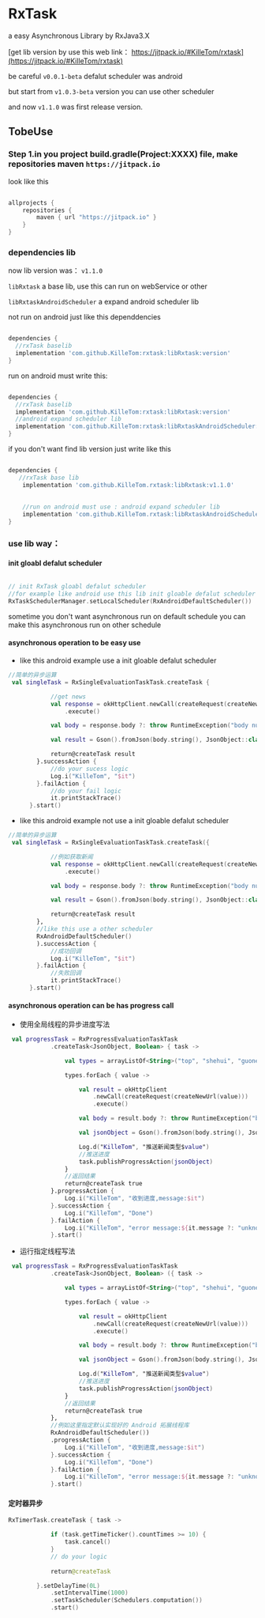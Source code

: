 # RxTask

a easy Asynchronous Library by RxJava3.X 

[get lib version by use this web link： https://jitpack.io/#KilleTom/rxtask](https://jitpack.io/#KilleTom/rxtask)

be careful `v0.0.1-beta` defalut scheduler was android 

but start from `v1.0.3-beta` version you can use other scheduler

and now `v1.1.0` was first release version.

## TobeUse

### Step 1.in you project build.gradle(Project:XXXX) file, make repositories maven `https://jitpack.io`

look like this

```gradle

allprojects {
    repositories {
        maven { url "https://jitpack.io" }
    }
}

```

### dependencies lib

now lib  version was： `v1.1.0`

`libRxtask` a base lib, use this can run on webService or other

`libRxtaskAndroidScheduler` a expand android scheduler lib 


not run on android just like this dependdencies

```gradle

dependencies {
  //rxTask baselib
  implementation 'com.github.KilleTom:rxtask:libRxtask:version'
}

```

run on android must write this:

```gradle

dependencies {
  //rxTask baselib
  implementation 'com.github.KilleTom:rxtask:libRxtask:version'
  //android expand scheduler lib
  implementation 'com.github.KilleTom:rxtask:libRxtaskAndroidScheduler:version'
}

```
if you don't want find lib version just write like this


```gradle

dependencies {
   //rxTask base lib 
    implementation 'com.github.KilleTom.rxtask:libRxtask:v1.1.0'
    
   
    //run on android must use : android expand scheduler lib 
    implementation 'com.github.KilleTom.rxtask:libRxtaskAndroidScheduler:v1.1.0'
}

```

### use lib way：

#### init gloabl defalut scheduler
```kotlin

// init RxTask gloabl defalut scheduler
//for example like android use this lib init gloable defalut scheduler
RxTaskSchedulerManager.setLocalScheduler(RxAndroidDefaultScheduler())

```
sometime you don't want asynchronous run on default schedule you can make this asynchronous run on other schedule

#### asynchronous operation to be easy use

- like this android example use a init gloable defalut scheduler
```kotlin
//简单的异步运算
 val singleTask = RxSingleEvaluationTaskTask.createTask {

            //get news
            val response = okHttpClient.newCall(createRequest(createNewUrl("top")))
                .execute()

            val body = response.body ?: throw RuntimeException("body null")

            val result = Gson().fromJson(body.string(), JsonObject::class.java)

            return@createTask result
        }.successAction {
            //do your sucess logic
            Log.i("KilleTom", "$it")
        }.failAction {
            //do your fail logic
            it.printStackTrace()
      }.start()
```
- like this  android example not use a init gloable defalut scheduler
```kotlin
//简单的异步运算
 val singleTask = RxSingleEvaluationTaskTask.createTask({

            //例如获取新闻
            val response = okHttpClient.newCall(createRequest(createNewUrl("top")))
                .execute()

            val body = response.body ?: throw RuntimeException("body null")

            val result = Gson().fromJson(body.string(), JsonObject::class.java)

            return@createTask result
        },
        //like this use a other scheduler 
        RxAndroidDefaultScheduler()
        ).successAction {
            //成功回调
            Log.i("KilleTom", "$it")
        }.failAction {
            //失败回调
            it.printStackTrace()
      }.start()
```

#### asynchronous operation can be has progress call
- 使用全局线程的异步进度写法
```kotlin
 val progressTask = RxProgressEvaluationTaskTask
            .createTask<JsonObject, Boolean> { task ->

                val types = arrayListOf<String>("top", "shehui", "guonei")

                types.forEach { value ->

                    val result = okHttpClient
                        .newCall(createRequest(createNewUrl(value)))
                        .execute()

                    val body = result.body ?: throw RuntimeException("body null")

                    val jsonObject = Gson().fromJson(body.string(), JsonObject::class.java)

                    Log.d("KilleTom", "推送新闻类型$value")
                    //推送进度
                    task.publishProgressAction(jsonObject)
                }
                //返回结果
                return@createTask true
            }.progressAction {
                Log.i("KilleTom", "收到进度,message:$it")
            }.successAction {
                Log.i("KilleTom", "Done")
            }.failAction {
                Log.i("KilleTom", "error message:${it.message ?: "unknown"}")
            }.start()
```
- 运行指定线程写法
```kotlin
 val progressTask = RxProgressEvaluationTaskTask
            .createTask<JsonObject, Boolean> ({ task ->

                val types = arrayListOf<String>("top", "shehui", "guonei")

                types.forEach { value ->

                    val result = okHttpClient
                        .newCall(createRequest(createNewUrl(value)))
                        .execute()

                    val body = result.body ?: throw RuntimeException("body null")

                    val jsonObject = Gson().fromJson(body.string(), JsonObject::class.java)

                    Log.d("KilleTom", "推送新闻类型$value")
                    //推送进度
                    task.publishProgressAction(jsonObject)
                }
                //返回结果
                return@createTask true
            },
            //例如这里指定默认实现好的 Android 拓展线程库
            RxAndroidDefaultScheduler())
            .progressAction {
                Log.i("KilleTom", "收到进度,message:$it")
            }.successAction {
                Log.i("KilleTom", "Done")
            }.failAction {
                Log.i("KilleTom", "error message:${it.message ?: "unknown"}")
            }.start()
```
#### 定时器异步
```kotlin
RxTimerTask.createTask { task ->

            if (task.getTimeTicker().countTimes >= 10) {
                task.cancel()
            }
            // do your logic
            
            return@createTask

        }.setDelayTime(0L)
            .setIntervalTime(1000)
            .setTaskScheduler(Schedulers.computation())
            .start()
```

